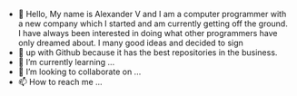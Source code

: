- 👋 Hello, My name is Alexander V and I am a computer programmer with a new company which I started and am currently getting off the ground. I have always been interested in doing what other programmers have only dreamed about. I many good ideas and decided to sign
- 👀 up with Github because it has the best repositories in the business.
- 🌱 I’m currently learning ...
- 💞️ I’m looking to collaborate on ...
- 📫 How to reach me ...

<!---
Alexanderv-27/Alexanderv-27 is a ✨ special ✨ repository because its `README.md` (this file) appears on your GitHub profile.
You can click the Preview link to take a look at your changes.
--->
